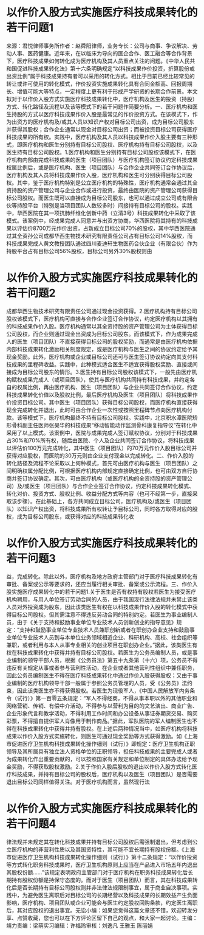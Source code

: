 # 以作价入股方式实施医疗科技成果转化的若干问题1

来源：君悦律师事务所作者：赵舜阳律师，业务专长：公司与商事、争议解决、劳动人事、医药健康。近年来，在以临床为导向的医企合作、医工融合等合作背景下，医疗科技成果如何转化成为医疗机构及其人员重点关注的问题。《中华人民共和国促进科技成果转化法》第十六条明确规定“以科技成果作价投资，折算股份或出资比例”属于科技成果持有者可以采用的转化方式。相比于目前已经比较常见的转让或许可使用的转化模式，作价投资实施成果转化具有合同金额高、回报周期长、增值可能大等特点，一定程度上更有利于形成产学研资的长期合作前景。本文拟对于以作价入股方式实施医疗科技成果转化中，医疗机构及医生的投资（持股）方式、转化路径及流程以及该等模式下的若干问题作简要分析。一、医疗机构和医生持股的方式以医疗科技成果作价入股是最常见的作价投资方式。在该模式下，作为出资方的医疗机构及/或其人员以知识产权对目标公司出资，成为目标公司股东并获得其股权；合作企业通常以现金对目标公司出资；而被投资目标公司获得医疗科技成果的所有权。实践中，医疗机构及其人员以科技成果作价入股主要有三种形式，即医疗机构和医生分别持有目标公司股权、医疗机构持有目标公司股权，以及医生持有目标公司股权。1.医疗机构和医生分别持有目标公司股权该模式下，在医疗机构内部由完成科技成果的医生（项目团队）与医疗机构签订协议约定科技成果权属比例后，或是医疗机构、医生（项目团队）与合作企业共同签订合作协议后，医疗机构及其人员将科技成果作价入股，医疗机构和医生可分别获得目标公司股权。其中，鉴于医疗机构特别是公立医疗机构的特殊性，医疗机构通常会通过其全资持股的资产管理公司与企业合作或进行投资，最终由医院的资产管理公司获得目标公司股权。而医生既可以直接成为目标公司股东，也可以通过成立公司或有限合伙等持股平台（特别是当项目团队人数较多时）间接持有目标公司的股权。实践中，华西医院在其一项抗肺纤维化创新中药（立清3号）科技成果转化中采取了该模式。该案例中，经成果完成人同意并与出资方协商，华西医院将其持有的科技成果以评估价8700万元作价出资，占新成立目标公司70%的股权，其中华西医院通过其全资孙公司成都华西生物技术研究有限责任公司占有目标公司14%股权，而科技成果完成人黄文教授团队通过四川麦迪轩生物医药合伙企业（有限合伙）作为持股平台占有目标公司56%股权，目标公司另外30%股权则由

# 以作价入股方式实施医疗科技成果转化的若干问题2

成都华西生物技术研究有限责任公司通过现金投资获得。2.医疗机构持有目标公司股权该模式下，医疗机构可直接与合作企业签订合作协议，约定医疗机构以其拥有的科技成果作价入股。医疗机构通常以其全资持股的资产管理公司为主体获得目标公司股权，而企业则通过现金出资成为目标公司股东。而该模式下，作为成果完成人的医生（项目团队）不直接获得目标公司的股权奖励，而通常是由医疗机构依据内部科技成果转化激励相关制度规定，或是医疗机构与医生之间的协议约定给予其现金奖励。此外，医疗机构或企业或目标公司还可与医生签订协议约定向其支付科技成果的里程碑收益。实践中，此种模式适合医生不适宜获得股权奖励、直接或间接成为目标公司股东的情形。3.医生持有目标公司股权该模式下，一般先由医疗机构赋权成果完成人（或项目团队），使其与医疗机构共同持有科技成果，并约定各自的权属比例，再由医疗机构、医生（项目团队）与企业共同签订合作协议，约定科技成果转化价值以及股权比例，最后医疗机构及医生（项目团队）将科技成果作价投资目标公司。其中医生（项目团队）获得目标公司股权，而医疗机构直接获得现金完成转化并退出，此时可由合作企业一次性或按照里程碑节点向医疗机构付款。该等模式下，医疗机构最终不持有目标公司股权。实践中，北京积水潭医院矫形骨科副主任医师张昊华的科技成果“移动智能动作监测骨科康复指导仪”在转化中采用了以上模式。该案例中，医院与成果完成人签订赋权协议，分别对于科技成果占30%和70%所有权，随后由医院、个人及企业共同签订合作协议，将科技成果以评估价100万元完成转化，其中医生（项目团队）的70万元作价入股目标公司并获得对应股权，而医院的30万元则由企业支付现金以完成转化。二、作价入股的转化路径及流程不论采取以上何种模式，首先可由医疗机构与医生（项目团队）之间明确权属分配比例，可根据医疗机构内部规定直接确定比例，也可由双方自行协商并签订协议确定。其次，可由医疗机构（或医疗机构的全资持股的资产管理公司）及/或医生（项目团队）与合作企业签订合作协议，约定科技成果转化模式、转化对价、投资方式、股权比例、收益分配方式等内容（也可不经第一步，直接采取该步骤）。在此基础上，各方共同成立目标公司，医疗机构及/或医生（项目团队）以知识产权出资，将科技成果所有权转让予目标公司，同时各方取得对应的股权，成为目标公司股东，或获得对应的科技成果转化收

# 以作价入股方式实施医疗科技成果转化的若干问题3

益，完成转化。除此以外，医疗机构及地方政府主管部门对于医疗科技成果转化有审批、备案或公示等要求的，还应当履行相关审批、备案或公示流程。三、作价入股实施医疗成果转化中的若干问题1.关于医生是否有权持有股权若医生为接受医疗机构聘用，与用人单位签订劳动合同的人员，由于我国现行法律法规并未禁止该类人员对外投资成为股东，因此该类医生有权在以科技成果作价入股的转化模式中获得目标公司股权。但其需注意不得违反劳动合同的特别约定。若医生为事业编制人员，由于《关于支持和鼓励事业单位专业技术人员创新创业的指导意见》规定：“支持和鼓励事业单位专业技术人员兼职创新或者在职创办企业支持和鼓励事业单位专业技术人员到与本单位业务领域相近企业、科研机构、高校、社会组织等兼职，或者利用与本人从事专业相关的创业项目在职创办企业。”据此，该类医生有权在科技成果转化中获得并持有目标公司股权。若医生为公务员编制人员，或是事业编制的领导干部人员，根据《公务员法》第五十九条第（十六）项，公务员不得违反有关规定从事或者参与营利性活动，在企业或者其他营利性组织中兼任职务，因此公务员编制医生不得在医疗科技成果转化中通过作价入股获得股权；又由于事业编制的医疗机构领导干部一般属于参照公务员管理的人员，受《公务员》法约束，因此该类医生亦不得获得股权。若医生为现役军人，《中国人民解放军内务条令（试行）》第一百零五条规定：“军人不得经商，不得从事本职以外的其他职业和网络营销、传销、有偿中介活动，不得参与以营利为目的的文艺演出、商业广告、企业形象代言和教学活动，不得利用工作时间和办公设备从事证券期货交易、购买彩票，不得擅自提供军人肖像用于制作商品。”据此，军队医院的军人编制医生也不得在科技成果转化中获得并持有股权。在上述后两种情况当中，如医疗机构将科技成果以作价入股方式实施转化，则医生可通过现金奖励等方式获得激励。如《上海市促进医疗卫生机构科技成果转化操作细则（试行）》即规定：医疗卫生机构正职领导及其所属具有独立法人资格单位的正职领导，担任科技成果的主要完成人或者为成果转化作出重要贡献的，可以按照国家有关规定和单位制定的具体办法给予现金奖励，不得获取股权激励。2.关于作价入股后股权的退出以作价入股方式转化医疗科技成果，并持有目标公司的股权后，医疗机构以及医生（项目团队）是否需要退出目标公司同样值得关注。对于医疗机构而言，虽然现行法

# 以作价入股方式实施医疗科技成果转化的若干问题4

律法规并未规定其在转化科技成果并持有目标公司股权后需强制退出，但考虑到公立医疗机构的非营利性质以及其国资特性，其可能不宜长期持有股权份额。《上海市促进医疗卫生机构科技成果转化操作细则（试行）》第十二条规定：“以作价投资等方式转化职务科技成果时，医疗卫生机构原则上应当在产品进入市场五年内退出其股权份额……”该规定表明政府主管部门对于医疗机构在职务科技成果转化后长期持有股权份额是持保守态度的。而对于医生（项目团队）而言，其在科技成果转化后是否长期持有目标公司股权则并非法律法规限制事宜，属于商业自决事项。实践中，为避免医生离职后对目标公司的长期经营以及科技成果的长期效益产生负面影响，医疗机构、项目团队或企业可能会与医生约定股权回购条款，约定医生离职后，其对应股权的退出事宜。无讼小编：如果您觉得这篇文章还不错，欢迎转发分享、点赞收藏，您也可以在下方评论区留下自己的观点，和大家一起讨论。主编：靖力责编：梁萌实习编辑：许福玲审核：刘逸凡 王雅玉 陈丽娟

